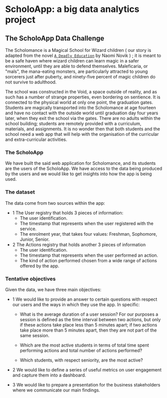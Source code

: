 # ScholoApp: a big data analytics project

## The ScholoApp Data Challenge

The Scholomance is a Magical School for Wizard children ( our story is adapted from the novel [`A Deadly Education`](https://en.wikipedia.org/wiki/A_Deadly_Education) by Naomi Novik ) ; it is meant to be a safe haven where wizard children can learn magic in a safer environment, until they are able to defend themselves. Maleficaria, or "mals", the mana-eating monsters, are particularly attracted to young sorcerers just after puberty, and ninety-five percent of magic children do not survive to adulthood. 

The school was constructed in the Void, a space outside of reality, and as such has a number of strange properties, even bordering on sentience. It is connected to the physical world at only one point, the graduation gates. Students are magically transported into the Scholomance at age fourteen and have no contact with the outside world until graduation day four years later, when they exit the school via the gates. There are no adults within the school building; students are remotely provided with a curriculum, materials, and assignments. It is no wonder then that both students and the school need a web app that will help with the organisation of the curricular and extra-curricular activities.

### The ScholoApp
We have built the said web application for Scholomance, and its students are the users of the ScholoApp. We have access to the data being produced by the users and we would like to get insights into how the app is being used.

### The dataset
The data come from two sources within the app:
- 1 The User registry that holds 3 pieces of information:
    - The user identification.
    - The timestamp that represents when the user registered with the service.
    - The enrolment year, that takes four values: Freshman, Sophomore, Junior, Senior.
- 2 The Actions registry that holds another 3 pieces of information
    - The user identification.
    - The timestamp that represents when the user performed an action.
    - The kind of action performed chosen from a wide range of actions offered by the app.

### Tentative objectives
Given the data, we have three main objectives:
- 1  We would like to provide an answer to certain questions with respect our users and the ways in which they use the app. In specific:

    - What is the average duration of a user session? For our purposes a session is defined as the time interval between two actions, but only if these actions take place less than 5 minutes apart; if two actions take place more than 5 minutes apart, then they are not part of the same session.

    - Which are the most active students in terms of total time spent performing actions and total number of actions performed?

    - Which students, with respect seniority, are the most active?

- 2 We would like to define a series of useful metrics on user engagement and capture them into a dashboard.

- 3 We would like to prepare a presentation for the business stakeholders where we communicate our main findings.

